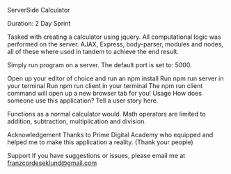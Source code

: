 ServerSide Calculator

Duration: 2 Day Sprint

Tasked with creating a calculator using jquery. All computational logic was performed on the server. AJAX, Express, body-parser, modules and nodes, all of these where used in tandem to achieve the end result.

Simply run program on a server. The default port is set to: 5000.

Open up your editor of choice and run an npm install Run npm run server in your terminal Run npm run client in your terminal The npm run client command will open up a new browser tab for you! Usage How does someone use this application? Tell a user story here.

Functions as a normal calculator would. Math operators are limited to addition, subtraction, multiplication and division.

Acknowledgement Thanks to Prime Digital Academy who equipped and helped me to make this application a reality. (Thank your people)

Support If you have suggestions or issues, please email me at franzcordeseklund@gmail.com